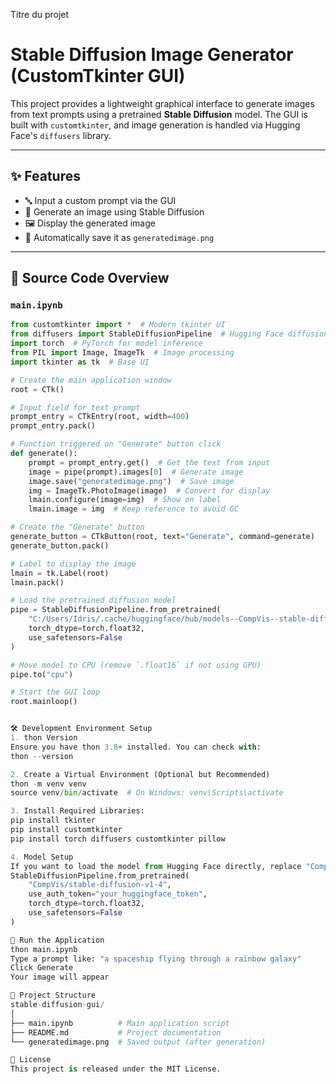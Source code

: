 Titre du projet
# Stable Diffusion Image Generator (CustomTkinter GUI)

This project provides a lightweight graphical interface to generate images from text prompts using a pretrained **Stable Diffusion** model. The GUI is built with `customtkinter`, and image generation is handled via Hugging Face's `diffusers` library.

---

## ✨ Features

- 🔤 Input a custom prompt via the GUI
- 🎨 Generate an image using Stable Diffusion
- 🖼️ Display the generated image
- 💾 Automatically save it as `generatedimage.png`

---

## 🧠 Source Code Overview

### `main.ipynb`

```python
from customtkinter import *  # Modern tkinter UI
from diffusers import StableDiffusionPipeline  # Hugging Face diffusion model
import torch  # PyTorch for model inference
from PIL import Image, ImageTk  # Image processing
import tkinter as tk  # Base UI

# Create the main application window
root = CTk()

# Input field for text prompt
prompt_entry = CTkEntry(root, width=400)
prompt_entry.pack()

# Function triggered on "Generate" button click
def generate():
    prompt = prompt_entry.get()  # Get the text from input
    image = pipe(prompt).images[0]  # Generate image
    image.save("generatedimage.png")  # Save image
    img = ImageTk.PhotoImage(image)  # Convert for display
    lmain.configure(image=img)  # Show on label
    lmain.image = img  # Keep reference to avoid GC

# Create the "Generate" button
generate_button = CTkButton(root, text="Generate", command=generate)
generate_button.pack()

# Label to display the image
lmain = tk.Label(root)
lmain.pack()

# Load the pretrained diffusion model
pipe = StableDiffusionPipeline.from_pretrained(
    "C:/Users/Idris/.cache/huggingface/hub/models--CompVis--stable-diffusion-v1-4/snapshots/2880f2ca379f41b0226444936bb7a6766a227587",  
    torch_dtype=torch.float32,
    use_safetensors=False
)

# Move model to CPU (remove `.float16` if not using GPU)
pipe.to("cpu")

# Start the GUI loop
root.mainloop()


🛠️ Development Environment Setup
1. thon Version
Ensure you have thon 3.8+ installed. You can check with:
thon --version

2. Create a Virtual Environment (Optional but Recommended)
thon -m venv venv
source venv/bin/activate  # On Windows: venv\Scripts\activate

3. Install Required Libraries:
pip install tkinter
pip install customtkinter
pip install torch diffusers customtkinter pillow

4. Model Setup
If you want to load the model from Hugging Face directly, replace "CompVis/stable-diffusion-v1-4" with the local path:
StableDiffusionPipeline.from_pretrained(
    "CompVis/stable-diffusion-v1-4",
    use_auth_token="your_huggingface_token",
    torch_dtype=torch.float32,
    use_safetensors=False
)

🚀 Run the Application
thon main.ipynb
Type a prompt like: "a spaceship flying through a rainbow galaxy"
Click Generate
Your image will appear

📂 Project Structure
stable-diffusion-gui/
│
├── main.ipynb          # Main application script
├── README.md           # Project documentation
└── generatedimage.png  # Saved output (after generation)

📃 License
This project is released under the MIT License.

